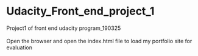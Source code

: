 # Udacity_Front_end_project_1
Project1 of front end udacity program_190325
<br>
<br>
Open the browser and open the index.html file to load my portfolio site for evaluation
